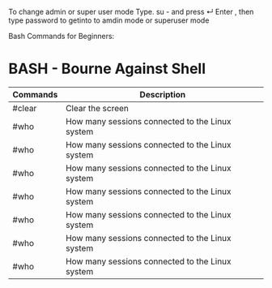 To change admin or super user mode
Type. su - and press ↵ Enter , then type password to getinto to amdin mode or superuser mode

Bash Commands for Beginners:
# BASH - Bourne Against Shell

Commands     | Description 
------------ | -------------
#clear       | Clear the screen
#who         | How many sessions connected to the Linux system
#who         | How many sessions connected to the Linux system
#who         | How many sessions connected to the Linux system
#who         | How many sessions connected to the Linux system
#who         | How many sessions connected to the Linux system
#who         | How many sessions connected to the Linux system
#who         | How many sessions connected to the Linux system

